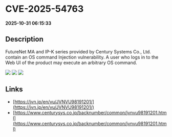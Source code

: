 # CVE-2025-54763

**2025-10-31 06:15:33**

## Description
FutureNet MA and IP-K series provided by Century Systems Co., Ltd. contain an OS command Injection vulnerability. A user who logs in to the Web UI of the product may execute an arbitrary OS command.

![](https://img.shields.io/static/v1?label=Score&message=8.6&color=red)
![](https://img.shields.io/static/v1?label=Severity&message=HIGH&color=red)
![](https://img.shields.io/static/v1?label=CWE&message=RCE&color=green)

## Links
- [https://jvn.jp/en/vu/JVNVU98191201/](https://jvn.jp/en/vu/JVNVU98191201/)
- [https://www.centurysys.co.jp/backnumber/common/jvnvu98191201.html](https://www.centurysys.co.jp/backnumber/common/jvnvu98191201.html)
